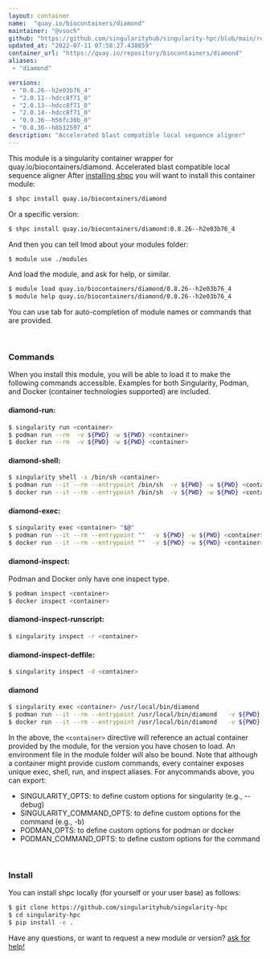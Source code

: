 ```yaml
---
layout: container
name:  "quay.io/biocontainers/diamond"
maintainer: "@vsoch"
github: "https://github.com/singularityhub/singularity-hpc/blob/main/registry/quay.io/biocontainers/diamond/container.yaml"
updated_at: "2022-07-11 07:58:27.438859"
container_url: "https://quay.io/repository/biocontainers/diamond"
aliases:
 - "diamond"

versions:
 - "0.8.26--h2e03b76_4"
 - "2.0.11--hdcc8f71_0"
 - "2.0.13--hdcc8f71_0"
 - "2.0.14--hdcc8f71_0"
 - "0.9.36--h56fc30b_0"
 - "0.8.36--h8b12597_4"
description: "Accelerated blast compatible local sequence aligner"
---
```


This module is a singularity container wrapper for quay.io/biocontainers/diamond.
Accelerated blast compatible local sequence aligner
After [installing shpc](#install) you will want to install this container module:


```bash
$ shpc install quay.io/biocontainers/diamond
```

Or a specific version:

```bash
$ shpc install quay.io/biocontainers/diamond:0.8.26--h2e03b76_4
```

And then you can tell lmod about your modules folder:

```bash
$ module use ./modules
```

And load the module, and ask for help, or similar.

```bash
$ module load quay.io/biocontainers/diamond/0.8.26--h2e03b76_4
$ module help quay.io/biocontainers/diamond/0.8.26--h2e03b76_4
```

You can use tab for auto-completion of module names or commands that are provided.

<br>

### Commands

When you install this module, you will be able to load it to make the following commands accessible.
Examples for both Singularity, Podman, and Docker (container technologies supported) are included.

#### diamond-run:

```bash
$ singularity run <container>
$ podman run --rm  -v ${PWD} -w ${PWD} <container>
$ docker run --rm  -v ${PWD} -w ${PWD} <container>
```

#### diamond-shell:

```bash
$ singularity shell -s /bin/sh <container>
$ podman run --it --rm --entrypoint /bin/sh  -v ${PWD} -w ${PWD} <container>
$ docker run --it --rm --entrypoint /bin/sh  -v ${PWD} -w ${PWD} <container>
```

#### diamond-exec:

```bash
$ singularity exec <container> "$@"
$ podman run --it --rm --entrypoint ""  -v ${PWD} -w ${PWD} <container> "$@"
$ docker run --it --rm --entrypoint ""  -v ${PWD} -w ${PWD} <container> "$@"
```

#### diamond-inspect:

Podman and Docker only have one inspect type.

```bash
$ podman inspect <container>
$ docker inspect <container>
```

#### diamond-inspect-runscript:

```bash
$ singularity inspect -r <container>
```

#### diamond-inspect-deffile:

```bash
$ singularity inspect -d <container>
```


#### diamond
       
```bash
$ singularity exec <container> /usr/local/bin/diamond
$ podman run --it --rm --entrypoint /usr/local/bin/diamond   -v ${PWD} -w ${PWD} <container> -c " $@"
$ docker run --it --rm --entrypoint /usr/local/bin/diamond   -v ${PWD} -w ${PWD} <container> -c " $@"
```



In the above, the `<container>` directive will reference an actual container provided
by the module, for the version you have chosen to load. An environment file in the
module folder will also be bound. Note that although a container
might provide custom commands, every container exposes unique exec, shell, run, and
inspect aliases. For anycommands above, you can export:

 - SINGULARITY_OPTS: to define custom options for singularity (e.g., --debug)
 - SINGULARITY_COMMAND_OPTS: to define custom options for the command (e.g., -b)
 - PODMAN_OPTS: to define custom options for podman or docker
 - PODMAN_COMMAND_OPTS: to define custom options for the command

<br>
  
### Install

You can install shpc locally (for yourself or your user base) as follows:

```bash
$ git clone https://github.com/singularityhub/singularity-hpc
$ cd singularity-hpc
$ pip install -e .
```

Have any questions, or want to request a new module or version? [ask for help!](https://github.com/singularityhub/singularity-hpc/issues)